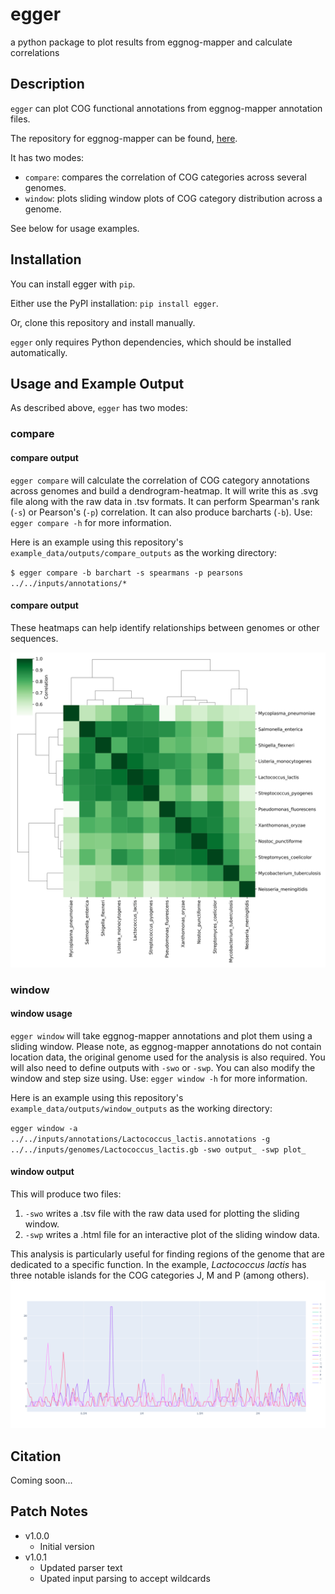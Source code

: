 # egger
a python package to plot results from eggnog-mapper and calculate correlations

## Description

`egger` can plot COG functional annotations from eggnog-mapper annotation files.

The repository for eggnog-mapper can be found, [here](https://github.com/eggnogdb/eggnog-mapper).

It has two modes:
- `compare`: compares the correlation of COG categories across several genomes.
- `window`: plots sliding window plots of COG category distribution across a genome.

See below for usage examples.

## Installation

You can install egger with `pip`.

Either use the PyPI installation: `pip install egger`.

Or, clone this repository and install manually. 

`egger` only requires Python dependencies, which should be installed automatically. 

## Usage and Example Output
As described above, `egger` has two modes:

### compare

#### compare output
`egger compare` will calculate the correlation of COG category annotations across genomes and build a dendrogram-heatmap. 
It will write this as .svg file along with the raw data in .tsv formats. It can perform Spearman's rank (`-s`) or Pearson's (`-p`) correlation. 
It can also produce barcharts (`-b`). Use: `egger compare -h` for more information.

Here is an example using this repository's `example_data/outputs/compare_outputs` as the working directory:

`$ egger compare -b barchart -s spearmans -p pearsons ../../inputs/annotations/*`

#### compare output
These heatmaps can help identify relationships between genomes or other sequences. 

![Compare example output](https://raw.githubusercontent.com//drboothtj/egger//main/example_data/outputs/compare_outputs/spearmans.svg)

### window

#### window usage
`egger window` will take eggnog-mapper annotations and plot them using a sliding window.
Please note, as eggnog-mapper annotations do not contain location data, the original genome used for the analysis is also required.
You will also need to define outputs with `-swo` or `-swp`. You can also modify the window and step size using. Use: `egger window -h` for more information.

Here is an example using this repository's `example_data/outputs/window_outputs` as the working directory:

`egger window -a ../../inputs/annotations/Lactococcus_lactis.annotations -g ../../inputs/genomes/Lactococcus_lactis.gb -swo output_ -swp plot_`

#### window output
This will produce two files:

1. `-swo` writes a .tsv file with the raw data used for plotting the sliding window.
2. `-swp` writes a .html file for an interactive plot of the sliding window data.

This analysis is particularly useful for finding regions of the genome that are dedicated to a specific function. In the example, *Lactococcus lactis* has three notable islands for the COG categories J, M and P (among others).
![example window output](https://raw.githubusercontent.com/drboothtj/egger/main/example_data/outputs/window_outputs/plot_AP018499.png)

## Citation

Coming soon...

## Patch Notes
- v1.0.0
  - Initial version
- v1.0.1
  - Updated parser text
  - Upated input parsing to accept wildcards
  
